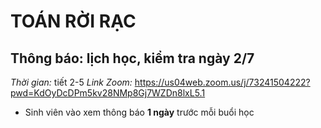 # TOÁN RỜI RẠC
## Thông báo: lịch học, kiểm tra ngày 2/7
_Thời gian:_ tiết 2-5
_Link Zoom:_ https://us04web.zoom.us/j/73241504222?pwd=KdOyDcDPm5kv28NMp8Gj7WZDn8lxL5.1

* Sinh viên vào xem thông báo **1 ngày** trước mỗi buổi học

